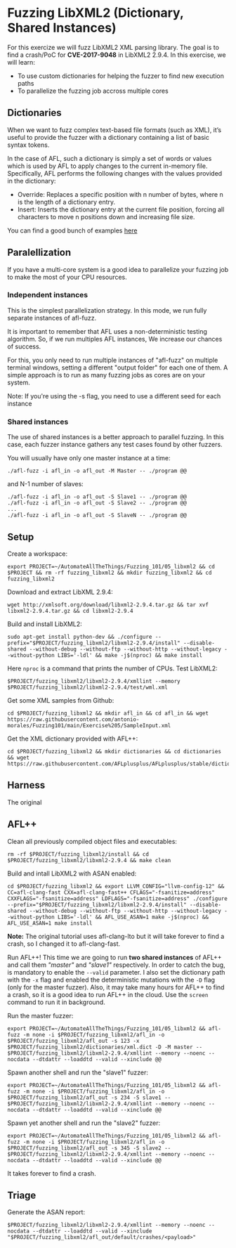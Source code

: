 # Fuzzing LibXML2 (Dictionary, Shared Instances)

For this exercize we will fuzz LibXML2 XML parsing library. The goal is to find a crash/PoC for **CVE-2017-9048** in LibXML2 2.9.4. In this exercise, we will learn:

- To use custom dictionaries for helping the fuzzer to find new execution paths
- To parallelize the fuzzing job accross multiple cores

## Dictionaries

When we want to fuzz complex text-based file formats (such as XML), it’s useful to provide the fuzzer with a dictionary containing a list of basic syntax tokens.

In the case of AFL, such a dictionary is simply a set of words or values which is used by AFL to apply changes to the current in-memory file. Specifically, AFL performs the following changes with the values provided in the dictionary:
- Override: Replaces a specific position with n number of bytes, where n is the length of a dictionary entry.
- Insert: Inserts the dictionary entry at the current file position, forcing all characters to move n positions down and increasing file size.

You can find a good bunch of examples [here](https://github.com/AFLplusplus/AFLplusplus/tree/stable/dictionaries)

## Paralellization

If you have a multi-core system is a good idea to parallelize your fuzzing job to make the most of your CPU resources.

### Independent instances

This is the simplest parallelization strategy. In this mode, we run fully separate instances of afl-fuzz.

It is important to remember that AFL uses a non-deterministic testing algorithm. So, if we run multiples AFL instances, We increase our chances of success.

For this, you only need to run multiple instances of "afl-fuzz" on multiple terminal windows, setting a different "output folder" for each one of them. A simple approach is to run as many fuzzing jobs as cores are on your system.

Note: If you're using the -s flag, you need to use a different seed for each instance

### Shared instances

The use of shared instances is a better approach to parallel fuzzing. In this case, each fuzzer instance gathers any test cases found by other fuzzers.

You will usually have only one master instance at a time:

```shell
./afl-fuzz -i afl_in -o afl_out -M Master -- ./program @@
```

and N-1 number of slaves:

```shell
./afl-fuzz -i afl_in -o afl_out -S Slave1 -- ./program @@
./afl-fuzz -i afl_in -o afl_out -S Slave2 -- ./program @@
...
./afl-fuzz -i afl_in -o afl_out -S SlaveN -- ./program @@
```

## Setup

Create a workspace:

```shell
export PROJECT=~/AutomateAllTheThings/Fuzzing_101/05_libxml2 && cd $PROJECT && rm -rf fuzzing_libxml2 && mkdir fuzzing_libxml2 && cd fuzzing_libxml2
```

Download and extract LibXML 2.9.4:

```shell
wget http://xmlsoft.org/download/libxml2-2.9.4.tar.gz && tar xvf libxml2-2.9.4.tar.gz && cd libxml2-2.9.4
```

Build and install LibXML2:

```shell
sudo apt-get install python-dev && ./configure --prefix="$PROJECT/fuzzing_libxml2/libxml2-2.9.4/install" --disable-shared --without-debug --without-ftp --without-http --without-legacy --without-python LIBS='-ldl' && make -j$(nproc) && make install
```

Here `nproc` is a command that prints the number of CPUs. Test LibXML2:

```shell
$PROJECT/fuzzing_libxml2/libxml2-2.9.4/xmllint --memory $PROJECT/fuzzing_libxml2/libxml2-2.9.4/test/wml.xml
```

Get some XML samples from Github:

```shell
cd $PROJECT/fuzzing_libxml2 && mkdir afl_in && cd afl_in && wget https://raw.githubusercontent.com/antonio-morales/Fuzzing101/main/Exercise%205/SampleInput.xml
```

Get the XML dictionary provided with AFL++:

```shell
cd $PROJECT/fuzzing_libxml2 && mkdir dictionaries && cd dictionaries && wget https://raw.githubusercontent.com/AFLplusplus/AFLplusplus/stable/dictionaries/xml.dict
```

## Harness

The original 

## AFL++

Clean all previously compiled object files and executables:

```shell
rm -rf $PROJECT/fuzzing_libxml2/install && cd $PROJECT/fuzzing_libxml2/libxml2-2.9.4 && make clean
```

Build and intall LibXML2 with ASAN enabled:

```shell
cd $PROJECT/fuzzing_libxml2 && export LLVM_CONFIG="llvm-config-12" && CC=afl-clang-fast CXX=afl-clang-fast++ CFLAGS="-fsanitize=address" CXXFLAGS="-fsanitize=address" LDFLAGS="-fsanitize=address" ./configure --prefix="$PROJECT/fuzzing_libxml2/libxml2-2.9.4/install" --disable-shared --without-debug --without-ftp --without-http --without-legacy --without-python LIBS='-ldl' && AFL_USE_ASAN=1 make -j$(nproc) && AFL_USE_ASAN=1 make install
```

**Note:** The original tutorial uses afl-clang-lto but it will take forever to find a crash, so I changed it to afl-clang-fast.

Run AFL++! This time we are going to run **two shared instances** of AFL++ and call them *"master"* and *"slave1"* respectively. In order to catch the bug, is mandatory to enable the `--valid` parameter. I also set the dictionary path with the `-x` flag and enabled the deterministic mutations with the `-D` flag (only for the master fuzzer). Also, it may take many hours for AFL++ to find a crash, so it is a good idea to run AFL++ in the cloud. Use the `screen` command to run it in background.

Run the master fuzzer:

```shell
export PROJECT=~/AutomateAllTheThings/Fuzzing_101/05_libxml2 && afl-fuzz -m none -i $PROJECT/fuzzing_libxml2/afl_in -o $PROJECT/fuzzing_libxml2/afl_out -s 123 -x $PROJECT/fuzzing_libxml2/dictionaries/xml.dict -D -M master -- $PROJECT/fuzzing_libxml2/libxml2-2.9.4/xmllint --memory --noenc --nocdata --dtdattr --loaddtd --valid --xinclude @@
```

Spawn another shell and run the "slave1" fuzzer:

```shell
export PROJECT=~/AutomateAllTheThings/Fuzzing_101/05_libxml2 && afl-fuzz -m none -i $PROJECT/fuzzing_libxml2/afl_in -o $PROJECT/fuzzing_libxml2/afl_out -s 234 -S slave1 -- $PROJECT/fuzzing_libxml2/libxml2-2.9.4/xmllint --memory --noenc --nocdata --dtdattr --loaddtd --valid --xinclude @@
```

Spawn yet another shell and run the "slave2" fuzzer:

```shell
export PROJECT=~/AutomateAllTheThings/Fuzzing_101/05_libxml2 && afl-fuzz -m none -i $PROJECT/fuzzing_libxml2/afl_in -o $PROJECT/fuzzing_libxml2/afl_out -s 345 -S slave2 -- $PROJECT/fuzzing_libxml2/libxml2-2.9.4/xmllint --memory --noenc --nocdata --dtdattr --loaddtd --valid --xinclude @@
```

It takes forever to find a crash.

## Triage

Generate the ASAN report:

```shell
$PROJECT/fuzzing_libxml2/libxml2-2.9.4/xmllint --memory --noenc --nocdata --dtdattr --loaddtd --valid --xinclude "$PROJECT/fuzzing_libxml2/afl_out/default/crashes/<payload>"
```
